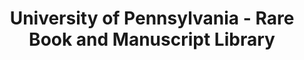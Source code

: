 ---
layout: repo
title: "University of Pennsylvania - Rare Book and Manuscript Library"
id: 14835
permalink: repos/14835/
---